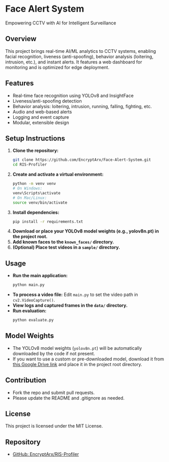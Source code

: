 # Face Alert System

Empowering CCTV with AI for Intelligent Surveillance

## Overview
This project brings real-time AI/ML analytics to CCTV systems, enabling facial recognition, liveness (anti-spoofing), behavior analysis (loitering, intrusion, etc.), and instant alerts. It features a web dashboard for monitoring and is optimized for edge deployment.

## Features
- Real-time face recognition using YOLOv8 and InsightFace
- Liveness/anti-spoofing detection
- Behavior analysis: loitering, intrusion, running, falling, fighting, etc.
- Audio and web-based alerts
- Logging and event capture
- Modular, extensible design

## Setup Instructions
1. **Clone the repository:**
   ```sh
   git clone https://github.com/EncryptArx/Face-Alert-System.git
   cd RIS-Profiler
   ```
2. **Create and activate a virtual environment:**
   ```sh
   python -m venv venv
   # On Windows:
   venv\Scripts\activate
   # On Mac/Linux:
   source venv/bin/activate
   ```
3. **Install dependencies:**
   ```sh
   pip install -r requirements.txt
   ```
4. **Download or place your YOLOv8 model weights (e.g., yolov8n.pt) in the project root.**
5. **Add known faces to the `known_faces/` directory.**
6. **(Optional) Place test videos in a `sample/` directory.**

## Usage
- **Run the main application:**
  ```sh
  python main.py
  ```
- **To process a video file:**
  Edit `main.py` to set the video path in `cv2.VideoCapture()`.
- **View logs and captured frames in the `data/` directory.**
- **Run evaluation:**
  ```sh
  python evaluate.py
  ```

## Model Weights

- The YOLOv8 model weights (`yolov8n.pt`) will be automatically downloaded by the code if not present.
- If you want to use a custom or pre-downloaded model, download it from [this Google Drive link](https://drive.google.com/file/d/1xOVek65y7D3s3gCs68otCX_nrclg4fYy/view?usp=sharing) and place it in the project root directory.

## Contribution
- Fork the repo and submit pull requests.
- Please update the README and .gitignore as needed.

## License
This project is licensed under the MIT License.

## Repository

- [GitHub: EncryptArx/RIS-Profiler](https://github.com/EncryptArx/RIS-Profiler.git) 

